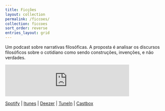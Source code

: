 ```yaml
---
title: Ficções
layout: collection
permalink: /ficcoes/
collection: ficcoes
sort_order: reverse
entries_layout: grid
---
```


Um podcast sobre narrativas filosóficas. A proposta é analisar os discursos filosóficos sobre o cotidiano como sendo construções, invenções, e não verdades.

<iframe src="https://anchor.fm/podcastficcoes/embed" height="102px" width="400px" frameborder="0" scrolling="no"></iframe>

[Spotify](https://open.spotify.com/show/0XokkCqQLoqsrzM7EbZU6W) | [Itunes](https://itunes.apple.com/br/podcast/fic%C3%A7%C3%B5es/id967600465?mt=2) | [Deezer](https://t.co/mvZTH9Vo9v) | [TuneIn](https://tunein.com/podcasts/Culture/Fices-p610099/) | [Castbox](https://castbox.fm/channel/Fic%C3%A7%C3%B5es-id1399868?country=br)
